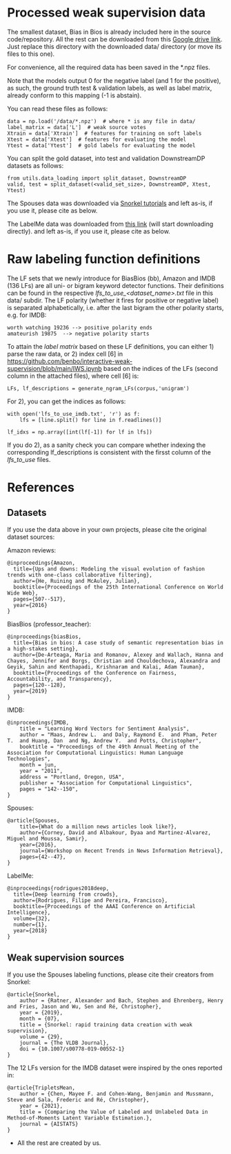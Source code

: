 # Processed weak supervision data

The smallest dataset, Bias in Bios is already included here in the source code/repository.
All the rest can be downloaded from this [Google drive link](https://drive.google.com/drive/folders/1v7IzA3Ab5zDEsRpLBWmJnXo5841tSOlh?usp=sharing).
Just replace this directory with the downloaded data/ directory (or move its files to this one).

For convenience, all the required data has been saved in the *.npz files.

Note that the models output 0 for the negative label (and 1 for the positive),
as such, the ground truth test & validation labels, as well as label matrix, already conform to this mapping (-1 is abstain).

You can read these files as follows:
    
    data = np.load('/data/*.npz')  # where * is any file in data/
    label_matrix = data['L']  # weak source votes
    Xtrain = data['Xtrain']  # features for training on soft labels
    Xtest = data['Xtest']  # features for evaluating the model
    Ytest = data['Ytest']  # gold labels for evaluating the model

You can split the gold dataset, into test and validation DownstreamDP datasets as follows:
            
    from utils.data_loading import split_dataset, DownstreamDP
    valid, test = split_dataset(<valid_set_size>, DownstreamDP, Xtest, Ytest)


The Spouses data was downloaded via [Snorkel tutorials](https://github.com/snorkel-team/snorkel-tutorials/tree/master/spouse)
and left as-is, if you use it, please cite as below.

The LabelMe data was downloaded from [this link](http://fprodrigues.com//deep_LabelMe.tar.gz) (will start downloading directly).
and left as-is, if you use it, please cite as below.

# Raw labeling function definitions
The LF sets that we newly introduce for BiasBios (bb), Amazon and IMDB (136 LFs) are all uni- or bigram keyword detector functions.
Their definitions can be found in the respective *lfs_to_use_<dataset_name>.txt* file in this data/ subdir.
The LF polarity (whether it fires for positive or negative label) is separated alphabetically, i.e. after the last bigram the other polarity starts, e.g. for IMDB:
    
    worth watching 19236 --> positive polarity ends
    amateurish 19875  --> negative polarity starts

To attain the *label matrix* based on these LF definitions, you can either 1) parse the raw data, or 2) index cell [6] in https://github.com/benbo/interactive-weak-supervision/blob/main/IWS.ipynb based on the indices of the LFs (second column in the attached files), where cell [6] is:
    
    LFs, lf_descriptions = generate_ngram_LFs(corpus,'unigram')

For 2), you can get the indices as follows:

    with open('lfs_to_use_imdb.txt', 'r') as f:
        lfs = [line.split() for line in f.readlines()]

    lf_idxs = np.array([int(lf[-1]) for lf in lfs])
If you do 2), as a sanity check you can compare whether indexing the corresponding lf_descriptions is consistent with the firsst column of the *lfs_to_use* files.


# References

## Datasets
If you use the data above in your own projects, please cite the original dataset sources:

Amazon reviews:

    @inproceedings{Amazon,
      title={Ups and downs: Modeling the visual evolution of fashion trends with one-class collaborative filtering},
      author={He, Ruining and McAuley, Julian},
      booktitle={Proceedings of the 25th International Conference on World Wide Web},
      pages={507--517},
      year={2016}
    }
    
BiasBios (professor_teacher):

    @inproceedings{biasBios,
      title={Bias in bios: A case study of semantic representation bias in a high-stakes setting},
      author={De-Arteaga, Maria and Romanov, Alexey and Wallach, Hanna and Chayes, Jennifer and Borgs, Christian and Chouldechova, Alexandra and Geyik, Sahin and Kenthapadi, Krishnaram and Kalai, Adam Tauman},
      booktitle={Proceedings of the Conference on Fairness, Accountability, and Transparency},
      pages={120--128},
      year={2019}
    }
IMDB:

    @inproceedings{IMDB,
        title = "Learning Word Vectors for Sentiment Analysis",
        author = "Maas, Andrew L.  and Daly, Raymond E.  and Pham, Peter T.  and Huang, Dan  and Ng, Andrew Y.  and Potts, Christopher",
        booktitle = "Proceedings of the 49th Annual Meeting of the Association for Computational Linguistics: Human Language Technologies",
        month = jun,
        year = "2011",
        address = "Portland, Oregon, USA",
        publisher = "Association for Computational Linguistics",
        pages = "142--150",
    }


Spouses:

    @article{Spouses,
        title={What do a million news articles look like?}, 
        author={Corney, David and Albakour, Dyaa and Martinez-Alvarez, Miguel and Moussa, Samir},
        year={2016},
        journal={Workshop on Recent Trends in News Information Retrieval},
        pages={42--47},
    }
    

LabelMe:

    @inproceedings{rodrigues2018deep,
      title={Deep learning from crowds},
      author={Rodrigues, Filipe and Pereira, Francisco},
      booktitle={Proceedings of the AAAI Conference on Artificial Intelligence},
      volume={32},
      number={1},
      year={2018}
    }


## Weak supervision sources
If you use the Spouses labeling functions, please cite their creators from Snorkel:

    @article{Snorkel,
        author = {Ratner, Alexander and Bach, Stephen and Ehrenberg, Henry and Fries, Jason and Wu, Sen and Ré, Christopher},
        year = {2019},
        month = {07},
        title = {Snorkel: rapid training data creation with weak supervision},
        volume = {29},
        journal = {The VLDB Journal},
        doi = {10.1007/s00778-019-00552-1}
    }
    
The 12 LFs version for the IMDB dataset were inspired by the ones reported in:

    @article{TripletsMean,
        author = {Chen, Mayee F. and Cohen-Wang, Benjamin and Mussmann, Steve and Sala, Frederic and Ré, Christopher},
        year = {2021},
        title = {Comparing the Value of Labeled and Unlabeled Data in Method-of-Moments Latent Variable Estimation.},
        journal = {AISTATS}
    }
    
- All the rest are created by us.  


